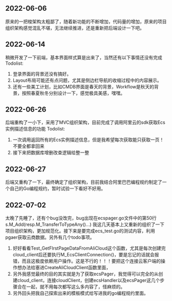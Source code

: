 ## 2022-06-06
原来的一把梭架构太粗鄙了，随着新功能的不断增加，代码量的增加，原来的项目组织架构感觉混乱不堪，无法继续推进，还是重新把后端设计一下吧。

## 2022-06-14
稍微开发了一下前端，基本界面样式算是出来了，当然还有以下事情还没有完成
Todolist:
1. 登录界面的背景还没有搞好。
2. Layout布局可能还有点问题，尤其是侧边栏导航的收缩过程中的内容展示。
3. 还有一些美工计划，比如CMDB界面是春天的背景，Workflow是秋天的背景，按照春夏秋冬分别设计一下，感觉极具美感，嘿嘿。

## 2022-06-26
后端重构了一小下，采用了MVC组织架构，目前完成了调用阿里云的sdk获取Ecs实例描述信息的功能
Todolist:
1. 一次调用返回所有的Ecs实例描述信息，但是我希望每次获取能只获取一页！不要全都拿回来
2. 接下来把数据库增删改查逻辑给整一整

## 2022-06-27
后端又重构了一下，最终确定了组织架构，目前我结合阿里巴巴编程规约制定了一个自己的Go编程规约，暂时试验一下看好不好用。

## 2022-07-02
太晚了先睡了，还有个bug没改完，bug出现在ecspager.go文件中的第50行 s.M_Add(resp.M_TransferToTypeAny()...)
我这几天基本上又重新的组织了一下项目组织架构，更加规范化。接下来是要完成ecs_test.go的测试内容，利用pgaer获取云商数据。另外有几个todo事项。
1. 好好看看Test_GetFIrstPageDataFromAliCloud这个函数，尤其是每次创建完cloud_client后还要执行M_EcsClientConnection()，要是忘记的话就会报错，而且这极度依赖用户操作。这是不行的！！！要把这个连接云客户端的操作想办法给塞进CreateAliCloudClient函数里面，
2.  另外我感觉最终的目的其实就是为了获取ecsPager，我觉得可以完全的从创建cloud_client，连接cloudClient，创建ecsHandler以及ecsPager这几个步骤合在一起，就不用每次都写这么多内容了，怪麻烦的。
3.  另外回头把我自己探索出来的模板模式给写进我的go编程规约里面。
